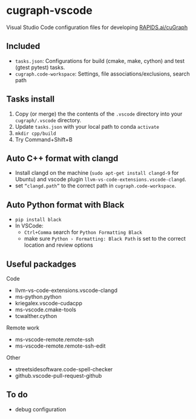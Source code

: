 # cugraph-vscode
Visual Studio Code configuration files for developing [RAPIDS.ai/cuGraph](https://github.com/rapidsai/cugraph)


  
## Included
 - `tasks.json`: Configurations for build (cmake, make, cython) and test (gtest pytest) tasks.
 - `cugraph.code-workspace`: Settings, file associations/exclusions, search path

## Tasks install
  1. Copy (or merge) the the contents of the `.vscode` directory into your `cugraph/.vscode` directory.
  2. Update `tasks.json` with your local path to conda `activate`
  3. `mkdir cpp/build`
  4. Try Command+Shift+B
  
## Auto C++ format with clangd
  - Install clangd on the machine (`sudo apt-get install clangd-9` for Ubuntu) and vscode plugin `llvm-vs-code-extensions.vscode-clangd`. 
  - set `“clangd.path”` to the correct path in `cugraph.code-workspace`.

## Auto Python format with Black
- `pip install black`
- In VSCode:
  - `Ctrl+Comma` search for `Python Formatting Black` 
  - make sure `Python › Formatting: Black Path` is set to the correct location and review options

## Useful packadges

Code
- llvm-vs-code-extensions.vscode-clangd
- ms-python.python
- kriegalex.vscode-cudacpp
- ms-vscode.cmake-tools
- tcwalther.cython

Remote work
- ms-vscode-remote.remote-ssh
- ms-vscode-remote.remote-ssh-edit

Other
- streetsidesoftware.code-spell-checker
- github.vscode-pull-request-github

## To do
  - debug configuration

